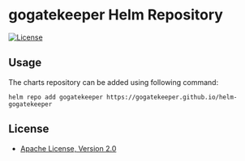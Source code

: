 # gogatekeeper Helm Repository

[![License](https://img.shields.io/badge/License-Apache%202.0-blue.svg)](https://opensource.org/licenses/Apache-2.0)

## Usage

The charts repository can be added using following command:

```console
helm repo add gogatekeeper https://gogatekeeper.github.io/helm-gogatekeeper
```

## License

* [Apache License, Version 2.0](https://www.apache.org/licenses/LICENSE-2.0)

